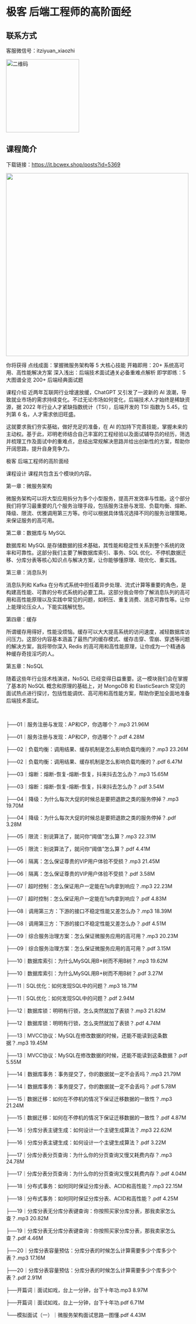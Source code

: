 # 极客 后端工程师的高阶面经

## 联系方式

客服微信号：itziyuan_xiaozhi

<img src="https://ziyuanyun.oss-cn-guangzhou.aliyuncs.com/common/20240614073449/666b82192834a.jpg" width="200" height="200" alt="二维码">

## 课程简介

下载链接：https://it.bcwex.shop/posts?id=5369

<img src="https://ziyuanyun.oss-cn-guangzhou.aliyuncs.com/yun/20241201161609/674c1b49d56f9.jpg" width="500" alt="">

   你将获得    点线成面：掌握微服务架构等 5 大核心技能 开箱即用：20+ 系统高可用、高性能解决方案 深入浅出：后端技术面试通关必备重难点解析 即学即练：5 大图谱全览 200+ 后端经典面试题  

 

 

  课程介绍   近两年互联网行业增速放缓，ChatGPT 又引发了一波新的 AI 浪潮，导致就业市场的需求持续变化。不过无论市场如何变化，后端技术人才始终是稀缺资源，据 2022 年行业人才紧缺指数统计（TSI），后端开发的 TSI 指数为 5.45，位列第 6 名，人才需求依旧旺盛。

 这就要求我们夯实基础，做好充足的准备，在 AI 的加持下完善技能，掌握未来的主动权。基于此，邓明老师结合自己丰富的工程经验以及面试辅导员的经历，筛选并梳理工作及面试中的重难点，总结出常规解决思路并给出创新性的方案，帮助你开阔思路，提升自身竞争力。

 极客 后端工程师的高阶面经



 课程设计 课程共包含五个模块的内容。

 第一章：微服务架构

 微服务架构可以将大型应用拆分为多个小型服务，提高开发效率与性能。这个部分我们将学习最重要的几个服务治理手段，包括服务注册与发现、负载均衡、熔断、降级、限流、优雅调用第三方等。你可以根据具体情况选择不同的服务治理策略，来保证服务的高可用。

 第二章：数据库与 MySQL

 数据库和 MySQL 是存储数据的技术基础，其性能和稳定性关系到整个系统的效率和可靠性。这部分我们主要了解数据库索引、事务、SQL 优化、不停机数据迁移、分库分表等核心知识点与解决方案，让你能够懂原理、晓优化、重实践。

 第三章：消息队列

 消息队列和 Kafka 在分布式系统中担任着异步处理、流式计算等重要的角色，是构建高性能、可靠的分布式系统的必要工具。这部分我会带你了解消息队列的高可用和高性能原理以及实践中常见的问题，如积压、重复消费、消息可靠性等。让你上能理论压众人，下能实践解忧愁。

 第四章：缓存

 所谓缓存用得好，性能没烦恼。缓存可以大大提高系统的访问速度，减轻数据库访问压力。这部分内容基本涵盖了最热门的缓存模式、缓存击穿、雪崩、穿透等问题的解决方案，我将带你深入 Redis 的高可用和高性能原理，让你成为一个精通各种缓存奇技淫巧的人。

 第五章：NoSQL

 随着这些年行业技术栈演进，NoSQL 已经变得日益重要。这一模块我们会在掌握了基本的 NoSQL 概念和原理的基础上，对 MongoDB 和 ElasticSearch 常见的面试热点进行探讨，包括性能调优、高可用和高性能方案，帮助你更加全面地准备后端技术面试。

 &nbsp;

 

 

 

 ├──01｜服务注册与发现：AP和CP，你选哪个？.mp3 21.96M

 ├──01｜服务注册与发现：AP和CP，你选哪个？.pdf 4.28M

 ├──02｜负载均衡：调用结果、缓存机制是怎么影响负载均衡的？.mp3 23.26M

 ├──02｜负载均衡：调用结果、缓存机制是怎么影响负载均衡的？.pdf 6.47M

 ├──03｜熔断：熔断-恢复-熔断-恢复，抖来抖去怎么办？.mp3 15.65M

 ├──03｜熔断：熔断-恢复-熔断-恢复，抖来抖去怎么办？.pdf 3.54M

 ├──04｜降级：为什么每次大促的时候总是要把退款之类的服务停掉？.mp3 19.70M

 ├──04｜降级：为什么每次大促的时候总是要把退款之类的服务停掉？.pdf 3.28M

 ├──05｜限流：别说算法了，就问你“阈值”怎么算？.mp3 22.31M

 ├──05｜限流：别说算法了，就问你“阈值”怎么算？.pdf 4.41M

 ├──06｜隔离：怎么保证尊贵的VIP用户体验不受损？.mp3 21.45M

 ├──06｜隔离：怎么保证尊贵的VIP用户体验不受损？.pdf 3.58M

 ├──07｜超时控制：怎么保证用户一定能在1s内拿到响应？.mp3 22.23M

 ├──07｜超时控制：怎么保证用户一定能在1s内拿到响应？.pdf 4.83M

 ├──08｜调用第三方：下游的接口不稳定性能又差怎么办？.mp3 18.39M

 ├──08｜调用第三方：下游的接口不稳定性能又差怎么办？.pdf 4.51M

 ├──09｜综合服务治理方案：怎么保证微服务应用的高可用？.mp3 20.23M

 ├──09｜综合服务治理方案：怎么保证微服务应用的高可用？.pdf 3.15M

 ├──10｜数据库索引：为什么MySQL用B+树而不用B树？.mp3 19.62M

 ├──10｜数据库索引：为什么MySQL用B+树而不用B树？.pdf 3.27M

 ├──11｜SQL优化：如何发现SQL中的问题？.mp3 18.71M

 ├──11｜SQL优化：如何发现SQL中的问题？.pdf 2.94M

 ├──12｜数据库锁：明明有行锁，怎么突然就加了表锁？.mp3 21.82M

 ├──12｜数据库锁：明明有行锁，怎么突然就加了表锁？.pdf 4.74M

 ├──13｜MVCC协议：MySQL在修改数据的时候，还能不能读到这条数据？.mp3 19.45M

 ├──13｜MVCC协议：MySQL在修改数据的时候，还能不能读到这条数据？.pdf 5.55M

 ├──14｜数据库事务：事务提交了，你的数据就一定不会丢吗？.mp3 21.79M

 ├──14｜数据库事务：事务提交了，你的数据就一定不会丢吗？.pdf 5.78M

 ├──15｜数据迁移：如何在不停机的情况下保证迁移数据的一致性？.mp3 21.24M

 ├──15｜数据迁移：如何在不停机的情况下保证迁移数据的一致性？.pdf 4.87M

 ├──16｜分库分表主键生成：如何设计一个主键生成算法？.mp3 22.62M

 ├──16｜分库分表主键生成：如何设计一个主键生成算法？.pdf 3.22M

 ├──17｜分库分表分页查询：为什么你的分页查询又慢又耗费内存？.mp3 24.78M

 ├──17｜分库分表分页查询：为什么你的分页查询又慢又耗费内存？.pdf 4.04M

 ├──18｜分布式事务：如何同时保证分库分表、ACID和高性能？.mp3 22.15M

 ├──18｜分布式事务：如何同时保证分库分表、ACID和高性能？.pdf 4.25M

 ├──19｜分库分表无分库分表键查询：你按照买家分库分表，那我卖家怎么查？.mp3 20.82M

 ├──19｜分库分表无分库分表键查询：你按照买家分库分表，那我卖家怎么查？.pdf 4.46M

 ├──20｜分库分表容量预估：分库分表的时候怎么计算需要多少个库多少个表？.mp3 17.16M

 ├──20｜分库分表容量预估：分库分表的时候怎么计算需要多少个库多少个表？.pdf 2.91M

 ├──开篇词｜面试如戏，台上一分钟，台下十年功.mp3 8.97M

 ├──开篇词｜面试如戏，台上一分钟，台下十年功.pdf 6.71M

 └──模拟面试（一）｜微服务架构面试思路一图懂.pdf 4.43M

  